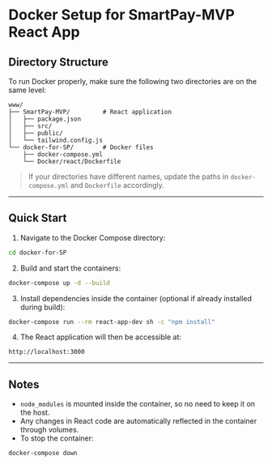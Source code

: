 # Docker Setup for SmartPay-MVP React App

## Directory Structure

To run Docker properly, make sure the following two directories are on the same level:

```
www/
├── SmartPay-MVP/         # React application
│   ├── package.json
│   ├── src/
│   ├── public/
│   └── tailwind.config.js
└── docker-for-SP/        # Docker files
    ├── docker-compose.yml
    └── Docker/react/Dockerfile
```

> If your directories have different names, update the paths in `docker-compose.yml` and `Dockerfile` accordingly.

---

## Quick Start

1. Navigate to the Docker Compose directory:

```bash
cd docker-for-SP
```

2. Build and start the containers:

```bash
docker-compose up -d --build
```

3. Install dependencies inside the container (optional if already installed during build):

```bash
docker-compose run --rm react-app-dev sh -c "npm install"
```

4. The React application will then be accessible at:

```
http://localhost:3000
```

---

## Notes

- `node_modules` is mounted inside the container, so no need to keep it on the host.
- Any changes in React code are automatically reflected in the container through volumes.
- To stop the container:

```bash
docker-compose down
```

